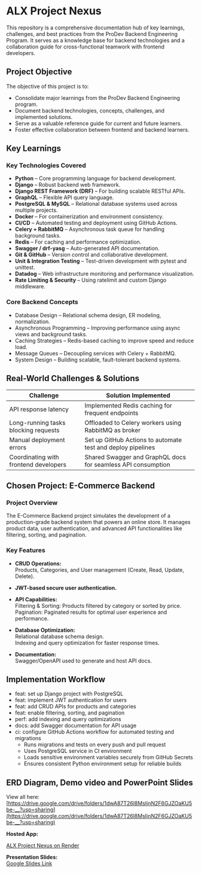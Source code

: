 # ALX Project Nexus

This repository is a comprehensive documentation hub of key learnings, challenges, and best practices from the ProDev Backend Engineering Program. It serves as a knowledge base for backend technologies and a collaboration guide for cross-functional teamwork with frontend developers.

## Project Objective

The objective of this project is to:

- Consolidate major learnings from the ProDev Backend Engineering program.  
- Document backend technologies, concepts, challenges, and implemented solutions.  
- Serve as a valuable reference guide for current and future learners.  
- Foster effective collaboration between frontend and backend learners.

## Key Learnings

### Key Technologies Covered

- **Python** – Core programming language for backend development.  
- **Django** – Robust backend web framework.  
- **Django REST Framework (DRF)** – For building scalable RESTful APIs.  
- **GraphQL** – Flexible API query language.  
- **PostgreSQL & MySQL** – Relational database systems used across multiple projects.  
- **Docker** – For containerization and environment consistency.  
- **CI/CD** – Automated testing and deployment using GitHub Actions.  
- **Celery + RabbitMQ** – Asynchronous task queue for handling background tasks.  
- **Redis** – For caching and performance optimization.  
- **Swagger / drf-yasg** – Auto-generated API documentation.  
- **Git & GitHub** – Version control and collaborative development.  
- **Unit & Integration Testing** – Test-driven development with pytest and unittest.  
- **Datadog** – Web infrastructure monitoring and performance visualization.  
- **Rate Limiting & Security** – Using ratelimit and custom Django middleware.

### Core Backend Concepts

- Database Design – Relational schema design, ER modeling, normalization.  
- Asynchronous Programming – Improving performance using async views and background tasks.  
- Caching Strategies – Redis-based caching to improve speed and reduce load.  
- Message Queues – Decoupling services with Celery + RabbitMQ.  
- System Design – Building scalable, fault-tolerant backend systems.

## Real-World Challenges & Solutions

| Challenge                        | Solution Implemented                                 |
|---------------------------------|-----------------------------------------------------|
| API response latency             | Implemented Redis caching for frequent endpoints    |
| Long-running tasks blocking requests | Offloaded to Celery workers using RabbitMQ as broker |
| Manual deployment errors         | Set up GitHub Actions to automate test and deploy pipelines |
| Coordinating with frontend developers | Shared Swagger and GraphQL docs for seamless API consumption |

## Chosen Project: E-Commerce Backend

### Project Overview

The E-Commerce Backend project simulates the development of a production-grade backend system that powers an online store. It manages product data, user authentication, and advanced API functionalities like filtering, sorting, and pagination.

### Key Features

- **CRUD Operations:**  
  Products, Categories, and User management (Create, Read, Update, Delete).  

- **JWT-based secure user authentication.**

- **API Capabilities:**  
  Filtering & Sorting: Products filtered by category or sorted by price.  
  Pagination: Paginated results for optimal user experience and performance.

- **Database Optimization:**  
  Relational database schema design.  
  Indexing and query optimization for faster response times.

- **Documentation:**  
  Swagger/OpenAPI used to generate and host API docs.

## Implementation Workflow

- feat: set up Django project with PostgreSQL  
- feat: implement JWT authentication for users  
- feat: add CRUD APIs for products and categories  
- feat: enable filtering, sorting, and pagination  
- perf: add indexing and query optimizations  
- docs: add Swagger documentation for API usage  
- ci: configure GitHub Actions workflow for automated testing and migrations  
  - Runs migrations and tests on every push and pull request  
  - Uses PostgreSQL service in CI environment  
  - Loads sensitive environment variables securely from GitHub Secrets  
  - Ensures consistent Python environment setup for reliable builds  

## ERD Diagram, Demo video and PowerPoint Slides

View all here:  
[https://drive.google.com/drive/folders/1dwA87T26l8MsIjnN2F6GJZOaKU5be-__?usp=sharing](https://drive.google.com/drive/folders/1dwA87T26l8MsIjnN2F6GJZOaKU5be-__?usp=sharing)

**Hosted App:**

[ALX Project Nexus on Render](https://alx-project-nexus-4qyo.onrender.com/)

**Presentation Slides:**  
[Google Slides Link](https://docs.google.com/presentation/d/1jgBb8NzNdPdb1gqxF7XJOyQjjKJjLug3/edit?usp=drive_link&ouid=102997720211753211215&rtpof=true&sd=true)
